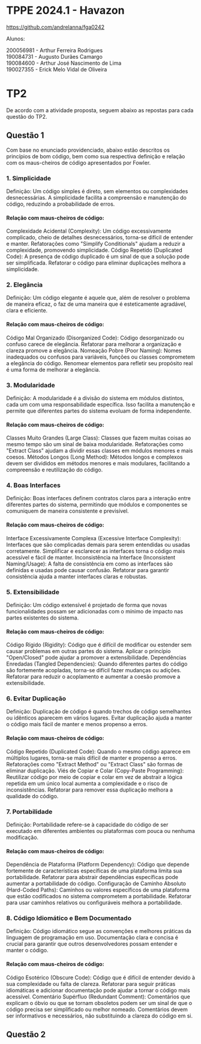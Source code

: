 # TPPE 2024.1 - Havazon

https://github.com/andrelanna/fga0242

Alunos:

200056981 - Arthur Ferreira Rodrigues<br>
190084731 - Augusto Durães Camargo<br>
190084600 - Arthur José Nascimento de Lima<br>
190027355 - Erick Melo Vidal de Oliveira

# TP2

De acordo com a atividade proposta, seguem abaixo as repostas para cada questão do TP2.

## Questão 1

Com base no enunciado providenciado, abaixo estão descritos os princípios de bom código, bem como sua respectiva definição e relação com os maus-cheiros de código apresentados por Fowler.

### 1. Simplicidade
Definição: Um código simples é direto, sem elementos ou complexidades desnecessárias. A simplicidade facilita a compreensão e manutenção do código, reduzindo a probabilidade de erros.


#### Relação com maus-cheiros de código:

Complexidade Acidental (Complexity): Um código excessivamente complicado, cheio de detalhes desnecessários, torna-se difícil de entender e manter. Refatorações como "Simplify Conditionals" ajudam a reduzir a complexidade, promovendo simplicidade.
Código Repetido (Duplicated Code): A presença de código duplicado é um sinal de que a solução pode ser simplificada. Refatorar o código para eliminar duplicações melhora a simplicidade.

### 2. Elegância

Definição: Um código elegante é aquele que, além de resolver o problema de maneira eficaz, o faz de uma maneira que é esteticamente agradável, clara e eficiente.


#### Relação com maus-cheiros de código:

Código Mal Organizado (Disorganized Code): Código desorganizado ou confuso carece de elegância. Refatorar para melhorar a organização e clareza promove a elegância.
Nomeação Pobre (Poor Naming): Nomes inadequados ou confusos para variáveis, funções ou classes comprometem a elegância do código. Renomear elementos para refletir seu propósito real é uma forma de melhorar a elegância.

### 3. Modularidade

Definição: A modularidade é a divisão do sistema em módulos distintos, cada um com uma responsabilidade específica. Isso facilita a manutenção e permite que diferentes partes do sistema evoluam de forma independente.


#### Relação com maus-cheiros de código:

Classes Muito Grandes (Large Class): Classes que fazem muitas coisas ao mesmo tempo são um sinal de baixa modularidade. Refatorações como "Extract Class" ajudam a dividir essas classes em módulos menores e mais coesos.
Métodos Longos (Long Method): Métodos longos e complexos devem ser divididos em métodos menores e mais modulares, facilitando a compreensão e reutilização do código.

### 4. Boas Interfaces

Definição: Boas interfaces definem contratos claros para a interação entre diferentes partes do sistema, permitindo que módulos e componentes se comuniquem de maneira consistente e previsível.


#### Relação com maus-cheiros de código:

Interface Excessivamente Complexa (Excessive Interface Complexity): Interfaces que são complicadas demais para serem entendidas ou usadas corretamente. Simplificar e esclarecer as interfaces torna o código mais acessível e fácil de manter.
Inconsistência na Interface (Inconsistent Naming/Usage): A falta de consistência em como as interfaces são definidas e usadas pode causar confusão. Refatorar para garantir consistência ajuda a manter interfaces claras e robustas.

### 5. Extensibilidade

Definição: Um código extensível é projetado de forma que novas funcionalidades possam ser adicionadas com o mínimo de impacto nas partes existentes do sistema.


#### Relação com maus-cheiros de código:

Código Rígido (Rigidity): Código que é difícil de modificar ou estender sem causar problemas em outras partes do sistema. Aplicar o princípio "Open/Closed" pode ajudar a promover a extensibilidade.
Dependências Enredadas (Tangled Dependencies): Quando diferentes partes do código são fortemente acopladas, torna-se difícil fazer mudanças ou adições. Refatorar para reduzir o acoplamento e aumentar a coesão promove a extensibilidade.

### 6. Evitar Duplicação
Definição: Duplicação de código é quando trechos de código semelhantes ou idênticos aparecem em vários lugares. Evitar duplicação ajuda a manter o código mais fácil de manter e menos propenso a erros.


#### Relação com maus-cheiros de código:

Código Repetido (Duplicated Code): Quando o mesmo código aparece em múltiplos lugares, torna-se mais difícil de manter e propenso a erros. Refatorações como "Extract Method" ou "Extract Class" são formas de eliminar duplicação.
Viés de Copiar e Colar (Copy-Paste Programming): Reutilizar código por meio de copiar e colar em vez de abstrair a lógica repetida em um único local aumenta a complexidade e o risco de inconsistências. Refatorar para remover essa duplicação melhora a qualidade do código.

### 7. Portabilidade

Definição: Portabilidade refere-se à capacidade do código de ser executado em diferentes ambientes ou plataformas com pouca ou nenhuma modificação.


#### Relação com maus-cheiros de código:

Dependência de Plataforma (Platform Dependency): Código que depende fortemente de características específicas de uma plataforma limita sua portabilidade. Refatorar para abstrair dependências específicas pode aumentar a portabilidade do código.
Configuração de Caminho Absoluto (Hard-Coded Paths): Caminhos ou valores específicos de uma plataforma que estão codificados no sistema comprometem a portabilidade. Refatorar para usar caminhos relativos ou configuráveis melhora a portabilidade.

### 8. Código Idiomático e Bem Documentado

Definição: Código idiomático segue as convenções e melhores práticas da linguagem de programação em uso. Documentação clara e concisa é crucial para garantir que outros desenvolvedores possam entender e manter o código.


#### Relação com maus-cheiros de código:

Código Esotérico (Obscure Code): Código que é difícil de entender devido à sua complexidade ou falta de clareza. Refatorar para seguir práticas idiomáticas e adicionar documentação pode ajudar a tornar o código mais acessível.
Comentário Supérfluo (Redundant Comment): Comentários que explicam o óbvio ou que se tornam obsoletos podem ser um sinal de que o código precisa ser simplificado ou melhor nomeado. Comentários devem ser informativos e necessários, não substituindo a clareza do código em si.

## Questão 2
